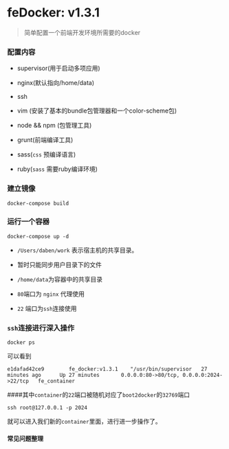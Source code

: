 # feDocker: v1.3.1

> 简单配置一个前端开发环境所需要的docker

### 配置内容

- supervisor(用于启动多项应用)

- nginx(默认指向/home/data)

- ssh

- vim (安装了基本的bundle包管理器和一个color-scheme包)

- node && npm (包管理工具)

- grunt(前端编译工具)

- sass(`css` 预编译语言) 

- ruby(`sass` 需要ruby编译环境) 


### 建立镜像
```
docker-compose build 
```

### 运行一个容器

```
docker-compose up -d
```
- `/Users/daben/work` 表示宿主机的共享目录。
- 暂时只能同步用户目录下的文件

- `/home/data`为容器中的共享目录

- `80`端口为 `nginx`  代理使用
- `22` 端口为`ssh`连接使用


### `ssh`连接进行深入操作
```
docker ps 
```
可以看到
```
e1dafad42ce9        fe_docker:v1.3.1    "/usr/bin/supervisor   27 minutes ago      Up 27 minutes       0.0.0.0:80->80/tcp, 0.0.0.0:2024->22/tcp   fe_container
```
####其中`container`的`22`端口被随机对应了`boot2docker`的`32769`端口
```
ssh root@127.0.0.1 -p 2024

```
就可以进入我们新的`container`里面，进行进一步操作了。

#### 常见问题整理












